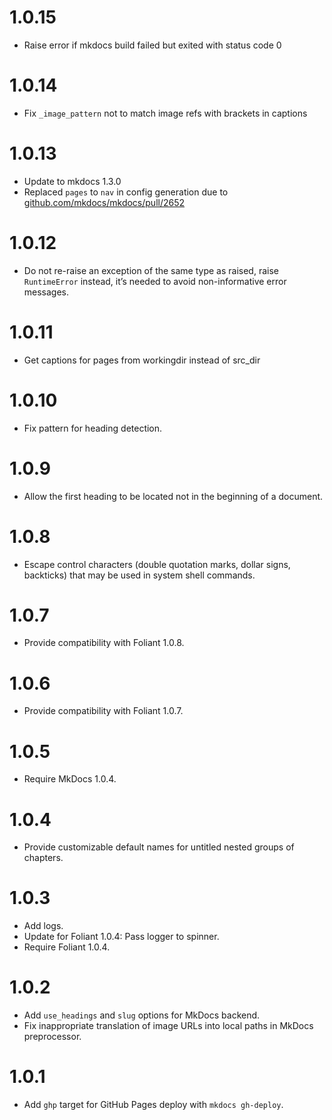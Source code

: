 # 1.0.15

- Raise error if mkdocs build failed but exited with status code 0

# 1.0.14

- Fix `_image_pattern` not to match image refs with brackets in captions

# 1.0.13

- Update to mkdocs 1.3.0
- Replaced `pages` to `nav` in config generation due to [github.com/mkdocs/mkdocs/pull/2652](https://github.com/mkdocs/mkdocs/pull/2652)

# 1.0.12

-   Do not re-raise an exception of the same type as raised, raise `RuntimeError` instead, it’s needed to avoid non-informative error messages.

# 1.0.11

-   Get captions for pages from workingdir instead of src_dir

# 1.0.10

-   Fix pattern for heading detection.

# 1.0.9

-   Allow the first heading to be located not in the beginning of a document.

# 1.0.8

-   Escape control characters (double quotation marks, dollar signs, backticks) that may be used in system shell commands.

# 1.0.7

-   Provide compatibility with Foliant 1.0.8.

# 1.0.6

-   Provide compatibility with Foliant 1.0.7.

# 1.0.5

-   Require MkDocs 1.0.4.

# 1.0.4

-   Provide customizable default names for untitled nested groups of chapters.

# 1.0.3

-   Add logs.
-   Update for Foliant 1.0.4: Pass logger to spinner.
-   Require Foliant 1.0.4.

# 1.0.2

-   Add `use_headings` and `slug` options for MkDocs backend.
-   Fix inappropriate translation of image URLs into local paths in MkDocs preprocessor.

# 1.0.1

-   Add `ghp` target for GitHub Pages deploy with `mkdocs gh-deploy`.
